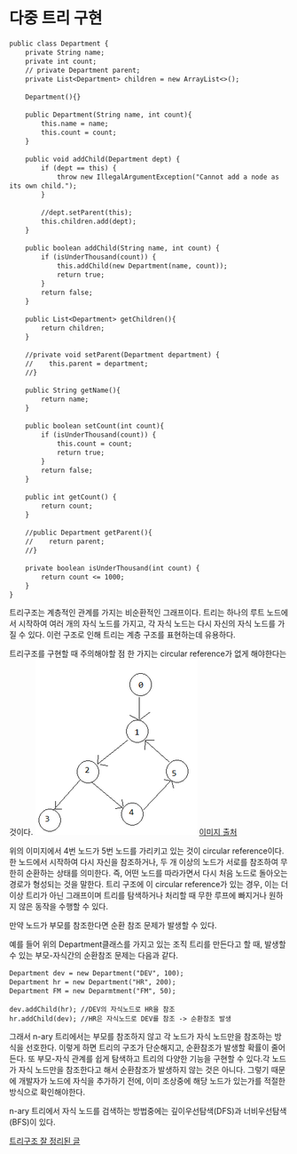 # 다중 트리 구현

```
public class Department {
    private String name;
    private int count;
    // private Department parent;
    private List<Department> children = new ArrayList<>();

    Department(){}

    public Department(String name, int count){
        this.name = name;
        this.count = count;
    }

    public void addChild(Department dept) {
        if (dept == this) {
            throw new IllegalArgumentException("Cannot add a node as its own child.");
        }

        //dept.setParent(this);
        this.children.add(dept);
    }

    public boolean addChild(String name, int count) {
        if (isUnderThousand(count)) {
            this.addChild(new Department(name, count));
            return true;
        }
        return false;
    }

    public List<Department> getChildren(){
        return children;
    }

    //private void setParent(Department department) {
    //    this.parent = department;
    //}

    public String getName(){
        return name;
    }

    public boolean setCount(int count){
        if (isUnderThousand(count)) {
            this.count = count;
            return true;
        }
        return false;
    }

    public int getCount() {
        return count;
    }

    //public Department getParent(){
    //    return parent;
    //}

    private boolean isUnderThousand(int count) {
        return count <= 1000;
    }
}
```
트리구조는 계층적인 관계를 가지는 비순환적인 그래프이다. 트리는 하나의 루트 노드에서 시작하여 여러 개의 자식 노드를 가지고, 각 자식 노드는 다시 자신의 자식 노드를 가질 수 있다. 이런 구조로 인해 트리는 계층 구조를 표현하는데 유용하다.

트리구조를 구현할 때 주의해야할 점 한 가지는 circular reference가 없게 해야한다는 것이다.
![Alt text](image.png)
[이미지 출처](https://stackoverflow.com/questions/37907339/how-to-detect-circular-reference-in-a-tree)

위의 이미지에서 4번 노드가 5번 노드를 가리키고 있는 것이 circular reference이다. 한 노드에서 시작하여 다시 자신을 참조하거나, 두 개 이상의 노드가 서로를 참조하여 무한히 순환하는 상태를 의미한다. 즉, 어떤 노드를 따라가면서 다시 처음 노드로 돌아오는 경로가 형성되는 것을 말한다. 트리 구조에 이 circular reference가 있는 경우, 이는 더이상 트리가 아닌 그래프이며 트리를 탐색하거나 처리할 때 무한 루프에 빠지거나 원하지 않은 동작을 수행할 수 있다.

만약 노드가 부모를 참조한다면 순환 참조 문제가 발생할 수 있다. 

예를 들어 위의 Department클래스를 가지고 있는 조직 트리를 만든다고 할 때, 발생할 수 있는 부모-자식간의 순환참조 문제는 다음과 같다.

```
Department dev = new Department("DEV", 100);
Department hr = new Department("HR", 200);
Department FM = new Deparmtment("FM", 50);

dev.addChild(hr); //DEV의 자식노드로 HR을 참조
hr.addChild(dev); //HR은 자식노드로 DEV를 참조 -> 순환참조 발생
```

그래서 n-ary 트리에서는 부모를 참조하지 않고 각 노드가 자식 노드만을 참조하는 방식을 선호한다. 이렇게 하면 트리의 구조가 단순해지고, 순환참조가 발생할 확률이 줄어든다. 또 부모-자식 관계를 쉽게 탐색하고 트리의 다양한 기능을 구현할 수 있다.각 노드가 자식 노드만을 참조한다고 해서 순환참조가 발생하지 않는 것은 아니다. 그렇기 때문에 개발자가 노드에 자식을 추가하기 전에, 이미 조상중에 해당 노드가 있는가를 적절한 방식으로 확인해야한다.

n-ary 트리에서 자식 노드를 검색하는 방법중에는 깊이우선탐색(DFS)과 너비우선탐색(BFS)이 있다. 

[트리구조 잘 정리된 글](https://medium.com/quantum-ant/%ED%8A%B8%EB%A6%AC-tree-cec69cfddb14)